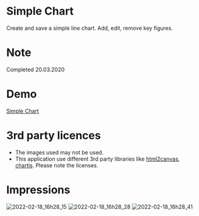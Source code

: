 # Simple Chart

Create and save a simple line chart. Add, edit, remove key figures.

# Note

Completed 20.03.2020

# Demo

[Simple Chart](https://www.seoset.de/arbeitsproben/chart/)

# 3rd party licences

- The images used may not be used.
- This application use different 3rd party libraries like [html2canvas](https://github.com/niklasvh/html2canvas), [chartjs](https://github.com/chartjs/Chart.js). Please note the licenses.

# Impressions
![2022-02-18_16h28_15](https://user-images.githubusercontent.com/62351899/154712490-b98feedc-e69b-4173-afd3-c1a40165e4e7.jpg)
![2022-02-18_16h28_28](https://user-images.githubusercontent.com/62351899/154712513-3153a2b1-cdaa-4839-9347-7e6f94d27ef9.jpg)
![2022-02-18_16h28_41](https://user-images.githubusercontent.com/62351899/154712522-c20fbcd8-bca2-4aa1-a506-c5830da091e1.jpg)
